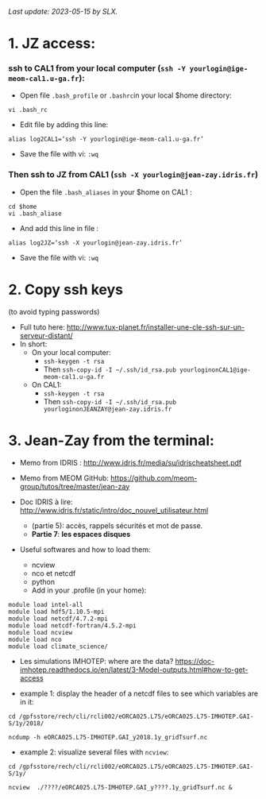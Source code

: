_Last update: 2023-05-15 by SLX._

# 1. JZ access:
### ssh to CAL1 from your local computer (`ssh -Y yourlogin@ige-meom-cal1.u-ga.fr`):
* Open file  `.bash_profile` or `.bashrc`in your local $home directory:

```
vi .bash_rc
```
* Edit file by adding this line:

```
alias log2CAL1=‘ssh -Y yourlogin@ige-meom-cal1.u-ga.fr’
```
* Save the file with vi: `:wq`
	

### Then ssh to JZ from CAL1 (`ssh -X yourlogin@jean-zay.idris.fr`)
* Open the file  `.bash_aliases`   in your $home on CAL1 :

```
cd $home
vi .bash_aliase
```
* And add this line in file :

```
alias log2JZ=‘ssh -X yourlogin@jean-zay.idris.fr’
```
* Save the file with vi: `:wq`
	
	
# 2. Copy ssh keys
 (to avoid typing passwords)
* Full tuto here: http://www.tux-planet.fr/installer-une-cle-ssh-sur-un-serveur-distant/
* In short: 
	* On your local computer:
		*   `ssh-keygen -t rsa`
		* Then  `ssh-copy-id -I ~/.ssh/id_rsa.pub yourloginonCAL1@ige-meom-cal1.u-ga.fr`
	* On CAL1:
		*  `ssh-keygen -t rsa`
		* Then  `ssh-copy-id -I ~/.ssh/id_rsa.pub yourloginonJEANZAY@jean-zay.idris.fr`


# 3. Jean-Zay from the terminal:
* Memo from IDRIS :  http://www.idris.fr/media/su/idrischeatsheet.pdf
* Memo from MEOM GitHub: https://github.com/meom-group/tutos/tree/master/jean-zay
* Doc IDRIS à lire: http://www.idris.fr/static/intro/doc_nouvel_utilisateur.html
	* (partie 5): accès, rappels sécurités et mot de passe.
	* **Partie 7**: **les espaces disques**

* Useful softwares and how to load them:
	* ncview
	* nco et netcdf
	* python
	* Add in your .profile (in your home): 
```
module load intel-all
module load hdf5/1.10.5-mpi
module load netcdf/4.7.2-mpi
module load netcdf-fortran/4.5.2-mpi
module load ncview
module load nco
module load climate_science/
```

* Les simulations IMHOTEP: where are the data?
https://doc-imhotep.readthedocs.io/en/latest/3-Model-outputs.html#how-to-get-access

* example 1: display the header of a netcdf files to see which variables are in it:

```
cd /gpfsstore/rech/cli/rcli002/eORCA025.L75/eORCA025.L75-IMHOTEP.GAI-S/1y/2018/

ncdump -h eORCA025.L75-IMHOTEP.GAI_y2018.1y_gridTsurf.nc
```

* example 2:  visualize several files with `ncview`:

```
cd /gpfsstore/rech/cli/rcli002/eORCA025.L75/eORCA025.L75-IMHOTEP.GAI-S/1y/

ncview  ./????/eORCA025.L75-IMHOTEP.GAI_y????.1y_gridTsurf.nc &
```

